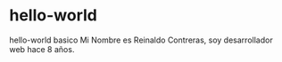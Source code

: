 # hello-world
hello-world basico
Mi Nombre es Reinaldo Contreras, soy desarrollador web hace 8 años.

